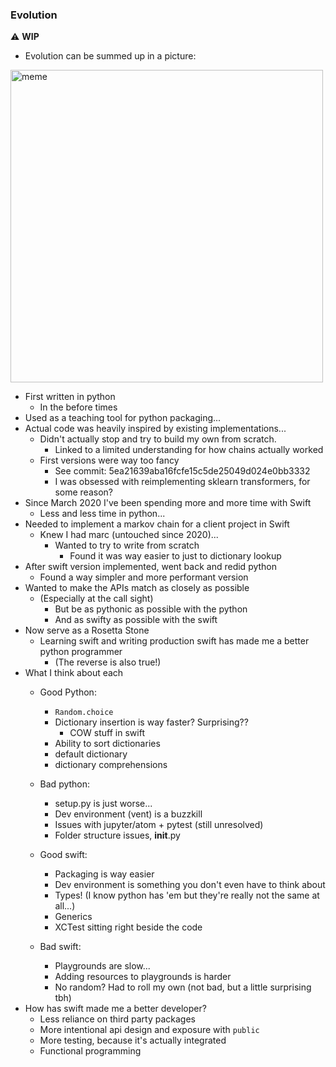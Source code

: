 ### Evolution

⚠️ **WIP**

- Evolution can be summed up in a picture:

<img alt="meme" src="/Users/max/Repos/marc/images/meme.png" width="500px">

- First written in python
  - In the before times
- Used as a teaching tool for python packaging...
- Actual code was heavily inspired by existing implementations...
  - Didn't actually stop and try to build my own from scratch.
    - Linked to a limited understanding for how chains actually worked
  - First versions were way too fancy
    - See commit:  5ea21639aba16fcfe15c5de25049d024e0bb3332
    - I was obsessed with reimplementing sklearn transformers, for some reason?
- Since March 2020 I've been spending more and more time with Swift
  - Less and less time in python...
- Needed to implement a markov chain for a client project in Swift
  - Knew I had marc (untouched since 2020)...
    - Wanted to try to write from scratch
      - Found it was way easier to just to dictionary lookup
- After swift version implemented, went back and redid python
  - Found a way simpler and more performant version
- Wanted to make the APIs match as closely as possible
  - (Especially at the call sight)
    - But be as pythonic as possible with the python
    - And as swifty as possible with the swift
- Now serve as a Rosetta Stone
  - Learning swift and writing production swift has made me a better python programmer
    - (The reverse is also true!)
- What I think about each
  - Good Python:
    - `Random.choice`
    - Dictionary insertion is way faster? Surprising??
      - COW stuff in swift
    - Ability to sort dictionaries
    - default dictionary
    - dictionary comprehensions
  - Bad python:
    - setup.py is just worse...
    - Dev environment (vent) is a buzzkill
    - Issues with jupyter/atom + pytest (still unresolved)
    - Folder structure issues, __init__.py

  - Good swift:
    - Packaging is way easier
    - Dev environment is something you don't even have to think about
    - Types! (I know python has 'em but they're really not the same at all...)
    - Generics
    - XCTest sitting right beside the code
  - Bad swift: 
    - Playgrounds are slow...
    - Adding resources to playgrounds is harder
    - No random? Had to roll my own (not bad, but a little surprising tbh)
- How has swift made me a better developer?
  - Less reliance on third party packages
  - More intentional api design and exposure with `public`
  - More testing, because it's actually integrated
  - Functional programming 